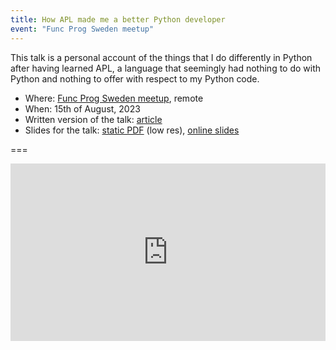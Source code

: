 ```yaml
---
title: How APL made me a better Python developer
event: "Func Prog Sweden meetup"
---
```


This talk is a personal account of the things that I do differently in Python after having learned APL, a language that seemingly had nothing to do with Python and nothing to offer with respect to my Python code.

 - Where: [Func Prog Sweden meetup](https://www.meetup.com/func-prog-sweden/events/294451071/), remote
 - When: 15th of August, 2023
 - Written version of the talk: [article](/blog/what-learning-apl-taught-me-about-python)
 - Slides for the talk: [static PDF][pdf-slides] (low res), [online slides][snappify-slides]

[pdf-slides]: https://github.com/mathspp/talks/blob/main/20230815_how-apl-made-me-a-better-python-developer/slides.pdf
[snappify-slides]: https://snappify.com/view/ea788e26-7c91-48fb-aefd-e9854df5dd0c

===

<iframe width="100%" style="aspect-ratio: 560/315" src="https://www.youtube.com/embed/tDy-to9fgaw?start=140" title="How APL made me a better Python developer talk by Rodrigo Girão Serrão" frameborder="0" allow="accelerometer; autoplay; clipboard-write; encrypted-media; gyroscope; picture-in-picture; web-share" allowfullscreen></iframe>

